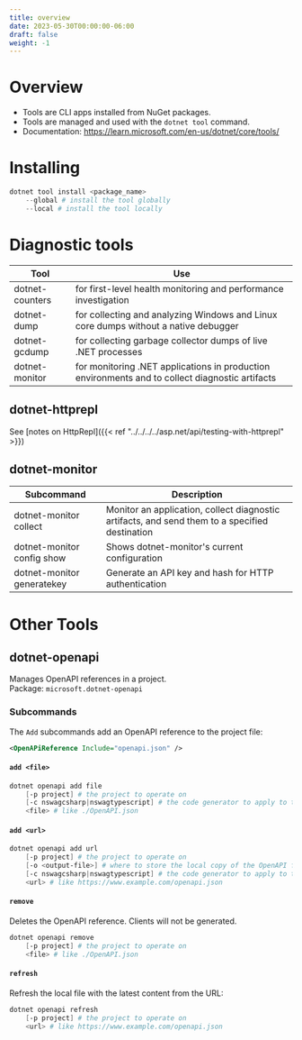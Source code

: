 ```yaml
---
title: overview
date: 2023-05-30T00:00:00-06:00
draft: false
weight: -1
---
```


# Overview
- Tools are CLI apps installed from NuGet packages.  
- Tools are managed and used with the `dotnet tool` command.
- Documentation: https://learn.microsoft.com/en-us/dotnet/core/tools/

# Installing
```powershell
dotnet tool install <package_name>
    --global # install the tool globally
    --local # install the tool locally
```

# Diagnostic tools
| Tool            | Use                                                                                             |
| --------------- | ----------------------------------------------------------------------------------------------- |
| dotnet-counters | for first-level health monitoring and performance investigation                                 |
| dotnet-dump     | for collecting and analyzing Windows and Linux core dumps without a native debugger             |
| dotnet-gcdump   | for collecting garbage collector dumps of live .NET processes                                   |
| dotnet-monitor  | for monitoring .NET applications in production environments and to collect diagnostic artifacts |

## dotnet-httprepl
See [notes on HttpRepl]({{< ref "../../../../asp.net/api/testing-with-httprepl" >}})

## dotnet-monitor
| Subcommand                 | Description                                                                                    |
| -------------------------- | ---------------------------------------------------------------------------------------------- |
| dotnet-monitor collect     | Monitor an application, collect diagnostic artifacts, and send them to a specified destination |
| dotnet-monitor config show | Shows dotnet-monitor's current configuration                                                   |
| dotnet-monitor generatekey | Generate an API key and hash for HTTP authentication                                           |

# Other Tools
## dotnet-openapi
Manages OpenAPI references in a project.  
Package: `microsoft.dotnet-openapi`

### Subcommands
The `Add` subcommands add an OpenAPI reference to the project file:
```xml
<OpenAPiReference Include="openapi.json" />
```

#### `add <file>`
```powershell
dotnet openapi add file
    [-p project] # the project to operate on
    [-c nswagcsharp|nswagtypescript] # the code generator to apply to the reference; defaults to nswagcsharp
    <file> # like ./OpenAPI.json 
```

#### `add <url>`
```powershell
dotnet openapi add url
    [-p project] # the project to operate on
    [-o <output-file>] # where to store the local copy of the OpenAPI file
    [-c nswagcsharp|nswagtypescript] # the code generator to apply to the reference; defaults to nswagcsharp
    <url> # like https://www.example.com/openapi.json 
```

#### `remove`
Deletes the OpenAPI reference. Clients will not be generated.
```powershell
dotnet openapi remove 
    [-p project] # the project to operate on
    <file> # like ./OpenAPI.json
```

#### `refresh`
Refresh the local file with the latest content from the URL:
```powershell
dotnet openapi refresh
    [-p project] # the project to operate on
    <url> # like https://www.example.com/openapi.json 
```

